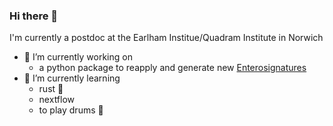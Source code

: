 ### Hi there 👋
I'm currently a postdoc at the Earlham Institue/Quadram Institute in Norwich

- 🔭 I’m currently working on
  - a python package to reapply and generate new [Enterosignatures](https://enterosignatures.quadram.ac.uk/)
- 🌱 I’m currently learning
  - rust 🦀
  - nextflow
  - to play drums 🥁
